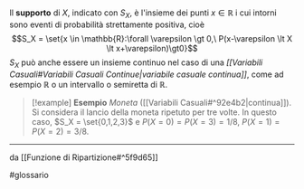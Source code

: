 Il **supporto** di $X$, indicato con $S_X$, è l'insieme dei punti $x \in \mathbb{R}$ i cui intorni sono eventi di probabilità strettamente positiva, cioè $$S_X = \set{x \in \mathbb{R}:\forall \varepsilon \gt 0,\ P(x-\varepsilon \lt X \lt x+\varepsilon)\gt0}$$
$S_X$ può anche essere un insieme continuo nel caso di una *[[Variabili Casuali#Variabili Casuali Continue|variabile casuale continua]]*, come ad esempio $\mathbb R$ o un intervallo o semiretta di $\mathbb R$.

>[!example] **Esempio**
>*Moneta* ([[Variabili Casuali#^92e4b2|continua]]). Si considera il lancio della moneta ripetuto per tre volte. In questo caso, $S_X = \set{0,1,2,3}$ e $P(X = 0) = P(X = 3) = 1/8,\ P(X = 1) = P(X = 2) = 3/8$.


***
da [[Funzione di Ripartizione#^5f9d65]]

#glossario 